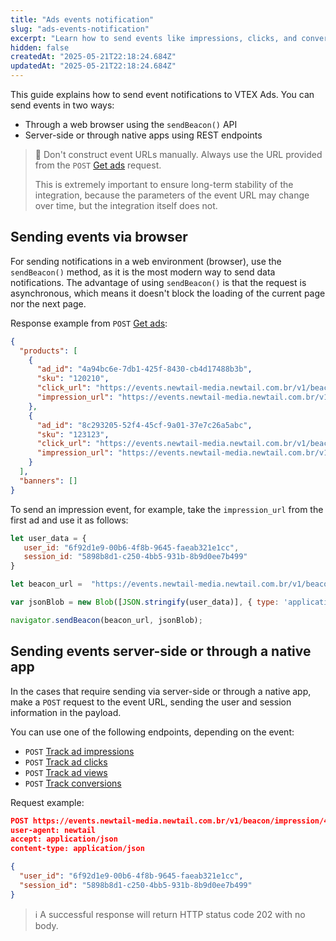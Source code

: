 ```yaml
---
title: "Ads events notification"
slug: "ads-events-notification"
excerpt: "Learn how to send events like impressions, clicks, and conversions to VTEX Ads."
hidden: false
createdAt: "2025-05-21T22:18:24.684Z"
updatedAt: "2025-05-21T22:18:24.684Z"
---
```


This guide explains how to send event notifications to VTEX Ads. You can send events in two ways:

- Through a web browser using the `sendBeacon()` API
- Server-side or through native apps using REST endpoints

> 🚧 Don't construct event URLs manually. Always use the URL provided from the `POST` [Get ads](https://developers.vtex.com/docs/api-reference/vtex-ads-api#post-/v1/rma/-publisher_id-) request.
>
> This is extremely important to ensure long-term stability of the integration, because the parameters of the event URL may change over time, but the integration itself does not.

## Sending events via browser

For sending notifications in a web environment (browser), use the `sendBeacon()` method, as it is the most modern way to send data notifications. The advantage of using `sendBeacon()` is that the request is asynchronous, which means it doesn't block the loading of the current page nor the next page.

Response example from `POST` [Get ads](https://developers.vtex.com/docs/api-reference/vtex-ads-api#post-/v1/rma/-publisher_id-):

```json
{
  "products": [
    {
      "ad_id": "4a94bc6e-7db1-425f-8430-cb4d17488b3b",
      "sku": "120210",
      "click_url": "https://events.newtail-media.newtail.com.br/v1/beacon/click/4a94bc6e-7db1-425f-8430-cb4d17488b3b?pos=1",
      "impression_url": "https://events.newtail-media.newtail.com.br/v1/beacon/impression/4a94bc6e-7db1-425f-8430-cb4d17488b3b?pos=1",
    },
    {
      "ad_id": "8c293205-52f4-45cf-9a01-37e7c26a5abc",
      "sku": "123123",
      "click_url": "https://events.newtail-media.newtail.com.br/v1/beacon/click/8c293205-52f4-45cf-9a01-37e7c26a5abc?pos=2",
      "impression_url": "https://events.newtail-media.newtail.com.br/v1/beacon/impression/8c293205-52f4-45cf-9a01-37e7c26a5abc?pos=2",
    }
  ],
  "banners": []
}
```

To send an impression event, for example, take the `impression_url` from the first ad and use it as follows:

```javascript
let user_data = {
   user_id: "6f92d1e9-00b6-4f8b-9645-faeab321e1cc",
   session_id: "5898b8d1-c250-4bb5-931b-8b9d0ee7b499"
}

let beacon_url =  "https://events.newtail-media.newtail.com.br/v1/beacon/impression/4a94bc6e-7db1-425f-8430-cb4d17488b3b?pos=1"

var jsonBlob = new Blob([JSON.stringify(user_data)], { type: 'application/json' });

navigator.sendBeacon(beacon_url, jsonBlob);
```

## Sending events server-side or through a native app

In the cases that require sending via server-side or through a native app, make a `POST` request to the event URL, sending the user and session information in the payload.

You can use one of the following endpoints, depending on the event:

- `POST`  [Track ad impressions](https://developers.vtex.com/docs/api-reference/vtex-ads-api#post-/v1/beacon/impression/-ad_id-)
- `POST`  [Track ad clicks](https://developers.vtex.com/docs/api-reference/vtex-ads-api#post-/v1/beacon/click/-ad_id-)
- `POST`  [Track ad views](https://developers.vtex.com/docs/api-reference/vtex-ads-api#post-/v1/beacon/view/-ad_id-)
- `POST`  [Track conversions](https://developers.vtex.com/docs/api-reference/vtex-ads-api#post-/v1/beacon/conversion)

Request example:

```json
POST https://events.newtail-media.newtail.com.br/v1/beacon/impression/4a94bc6e-7db1-425f-8430-cb4d17488b3b?pos=1 HTTP/1.1
user-agent: newtail
accept: application/json
content-type: application/json

{
  "user_id": "6f92d1e9-00b6-4f8b-9645-faeab321e1cc",
  "session_id": "5898b8d1-c250-4bb5-931b-8b9d0ee7b499"
}
```

>ℹ️ A successful response will return HTTP status code 202 with no body.
